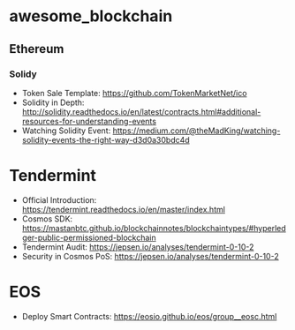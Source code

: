 # awesome_blockchain

## Ethereum

### Solidy

- Token Sale Template: https://github.com/TokenMarketNet/ico
- Solidity in Depth: http://solidity.readthedocs.io/en/latest/contracts.html#additional-resources-for-understanding-events
- Watching Solidity Event: https://medium.com/@theMadKing/watching-solidity-events-the-right-way-d3d0a30bdc4d

# Tendermint

- Official Introduction: https://tendermint.readthedocs.io/en/master/index.html
- Cosmos SDK: https://mastanbtc.github.io/blockchainnotes/blockchaintypes/#hyperledger-public-permissioned-blockchain
- Tendermint Audit: https://jepsen.io/analyses/tendermint-0-10-2
- Security in Cosmos PoS: https://jepsen.io/analyses/tendermint-0-10-2

# EOS

- Deploy Smart Contracts: https://eosio.github.io/eos/group__eosc.html
